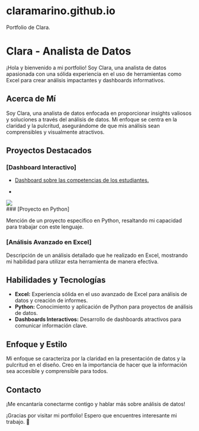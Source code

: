 # claramarino.github.io
Portfolio de Clara.
# Clara - Analista de Datos

¡Hola y bienvenido a mi portfolio! Soy Clara, una analista de datos apasionada con una sólida experiencia en el uso de herramientas como Excel para crear análisis impactantes y dashboards informativos.

## Acerca de Mí

Soy Clara, una analista de datos enfocada en proporcionar insights valiosos y soluciones a través del análisis de datos. Mi enfoque se centra en la claridad y la pulcritud, asegurándome de que mis análisis sean comprensibles y visualmente atractivos.

## Proyectos Destacados

### [Dashboard Interactivo]

- [Dashboard sobre las competencias de los estudiantes.](https://github.com/claramaripe/claramarino.github.io/blob/c3e8c151b3f8a6c03f3c2d9ef543ae10c2350603/Dashboard.pdf)
- ```html
<div class='tableauPlaceholder' id='viz1701448765345' style='position: relative'>
    <noscript>
        <a href='#'>
            <img alt=' ' src='https://public.tableau.com/static/images/Re/RestauranteSantiagoResuelto/Dashboard1/1_rss.png' style='border: none' />
        </a>
    </noscript>
    <object class='tableauViz' style='display:none;'>
        <param name='host_url' value='https%3A%2F%2Fpublic.tableau.com%2F' />
        <param name='embed_code_version' value='3' />
        <param name='site_root' value='' />
        <param name='name' value='RestauranteSantiagoResuelto&#47;Dashboard1' />
        <!-- Otros parámetros aquí... -->
    </object>
</div>
<script type='text/javascript'>
    var divElement = document.getElementById('viz1701448765345');
    var vizElement = divElement.getElementsByTagName('object')[0];
</script>
### [Proyecto en Python]

Mención de un proyecto específico en Python, resaltando mi capacidad para trabajar con este lenguaje.

### [Análisis Avanzado en Excel]

Descripción de un análisis detallado que he realizado en Excel, mostrando mi habilidad para utilizar esta herramienta de manera efectiva.

## Habilidades y Tecnologías

- **Excel:** Experiencia sólida en el uso avanzado de Excel para análisis de datos y creación de informes.
- **Python:** Conocimiento y aplicación de Python para proyectos de análisis de datos.
- **Dashboards Interactivos:** Desarrollo de dashboards atractivos para comunicar información clave.

## Enfoque y Estilo

Mi enfoque se caracteriza por la claridad en la presentación de datos y la pulcritud en el diseño. Creo en la importancia de hacer que la información sea accesible y comprensible para todos.

## Contacto

¡Me encantaría conectarme contigo y hablar más sobre análisis de datos!

¡Gracias por visitar mi portfolio! Espero que encuentres interesante mi trabajo. 🚀
